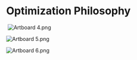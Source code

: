 # Optimization Philosophy 

<p><span>&nbsp;</span><img src="https://vertexschool.instructure.com/courses/315/files/20667/preview?verifier=gWCI7bwFDBF6hkw8l7oxbwiRgWlWlJle1KpdIwzl" alt="Artboard 4.png" data-api-endpoint="https://vertexschool.instructure.com/api/v1/courses/315/files/20667" data-api-returntype="File"></p>
<p><img src="https://vertexschool.instructure.com/courses/315/files/20668/preview?verifier=rVcJGFPt6iWTUg07YzUZY1WNNXL2JavUHv36VzKP" alt="Artboard 5.png" data-api-endpoint="https://vertexschool.instructure.com/api/v1/courses/315/files/20668" data-api-returntype="File"></p>
<p><img src="https://vertexschool.instructure.com/courses/315/files/20669/preview?verifier=kag1MYHLfvddlWFddMbyXe7YdhgE7yXzDprUreIq" alt="Artboard 6.png" data-api-endpoint="https://vertexschool.instructure.com/api/v1/courses/315/files/20669" data-api-returntype="File"></p>